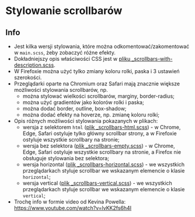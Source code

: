 # Stylowanie scrollbarów

## Info
- Jest kilka wersji stylowania, które można odkomentować/zakomentować w `main.scss`, żeby zobaczyć różne efekty.
- Dokładniejszy opis właściwości CSS jest w [pliku _scrollbars-with-description.scss](src/scss/_scrollbars-with-description.scss).
- W Firefoxie można użyć tylko zmiany koloru rolki, paska i 3 ustawień szerokości.
- Przeglądarki oparte na Chromium oraz Safari mają znacznie większe możliwości stylowania scrollbarów, np.
    - można stylować wielkości scrollbarów, marginy, border-radius;
    - można użyć gradientów jako kolorów rolki i paska;
    - można dodać border, outline, box-shadow;
    - można dodać efekty na hoverze, np. zmianę koloru rolki;
- Opis różnych możliwości stylowania pokazanych w plikach:
    - wersja z selektorem `html` ([plik _scrollbars-html.scss](src/scss/_scrollbars-html.scss)) - w Chrome, Edge, Safari ostyluje tylko główny scrollbar strony, a w Firefoxie ostyluje wszystkie scrollbary na stronie;
    - wersja bez selektora ([plik _scrollbars-empty.scss](src/scss/_scrollbars-empty.scss)) - w Chrome, Edge, Safari ostyluje wszystkie scrollbary na stronie, a Firefox nie obsługuje stylowania bez selektora;
    - wersja horizontal ([plik _scrollbars-horizontal.scss](src/scss/_scrollbars-horizontal.scss)) - we wszystkich przeglądarkach styluje scrollbar we wskazanym elemencie o klasie `horizontal`;
    - wersja vertical ([plik _scrollbars-vertical.scss](src/scss/_scrollbars-vertical.scss)) - we wszystkich przeglądarkach styluje scrollbar we wskazanym elemencie o klasie `vertical`;
- Trochę info w formie video od Kevina Powella: https://www.youtube.com/watch?v=lvKK2fs6h4I